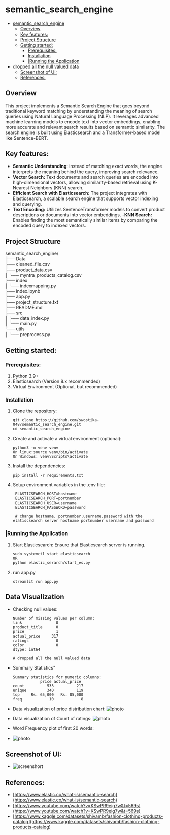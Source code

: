 # semantic_search_engine
- [semantic\_search\_engine](#semantic_search_engine)
  - [Overview](#overview)
  - [Key features:](#key-features)
  - [Project Structure](#project-structure)
  - [Getting started:](#getting-started)
    - [Prerequisites:](#prerequisites)
    - [Installation](#installation)
    - [|Running the Application](#running-the-application)
- [dropped all the null valued data](#dropped-all-the-null-valued-data)
  - [Screenshot of UI:](#screenshot-of-ui)
  - [References:](#references)

## Overview
This project implements a Semantic Search Engine that goes beyond traditional keyword matching by understanding the meaning of search queries using Natural Language Processing (NLP). It leverages advanced machine learning models to encode text into vector embeddings, enabling more accurate and relevant search results based on semantic similarity. The search engine is built using Elasticsearch and a Transformer-based model like Sentence-BERT.
## Key features:
- **Semantic Understanding**: instead of matching exact words, the engine interprets the meaning behind the query, improving search relevance.
- **Vector Search:** Text documents and search queries are encoded into high-dimensional vectors, allowing similarity-based retrieval using K-Nearest Neighbors (KNN) search.
- **Efficient Search with Elasticsearch:** The project integrates with Elasticsearch, a scalable search engine that supports vector indexing and querying.
- **Text Encoding:** Utilizes SentenceTransformer models to convert product descriptions or documents into vector embeddings.
-**KNN Search:** Enables finding the most semantically similar items by comparing the encoded query to indexed vectors.

## Project Structure
semantic_search_engine/  
├── Data  
    ├── cleaned_file.csv  
    ├── product_data.csv  
│   └── myntra_products_catalog.csv    
├── index  
│   └── indexmapping.py  
├── index.ipynb  
├── app.py  
├── project_structure.txt  
├── README.md  
├── src  
│   ├── data_index.py    
│   └── main.py  
└── utils  
│    └── preprocess.py   

## Getting started:
### Prerequisites:
1. Python 3.9+
2. Elasticsearch (Version 8.x recommended)
3. Virtual Environment (Optional, but recommended)
### Installation
1. Clone the repository:
    ```
    git clone https://github.com/swostika-048/semantic_search_engine.git
    cd semantic_search_engine

    ```
2. Create and activate a virtual environment (optional):
    ``` 
    python3 -m venv venv
    On linux:source venv/bin/activate  
    On Windows: venv\Scripts\activate

    ```
3. Install the dependencies:
   ``` 
   pip install -r requirements.txt
    ```
4. Setup environment variables in the .env file:
   ``` 
    ELASTICSEARCH_HOST=hostname      
    ELASTICSEARCH_PORT=portnumber
    ELASTICSEARCH_USER=username
    ELASTICSEARCH_PASSWORD=password

    # change hostname, portnumber,username,password with the elatiscsearch server hostname portnumber username and password
    ```
### |Running the Application
1. Start Elasticsearch: Ensure that Elasticsearch server is running.
      ```
      sudo systemctl start elasticsearch
      OR
      python elastic_serarch/start_es.py
   ```
2. run app.py
   ```
   streamlit run app.py
   ```

## Data Visualization
- Checking null values:
  ```
  Number of missing values per column:
  link               0
  product_title      0
  price              1
  actual_price     317
  ratings            0
  color              0
  dtype: int64

  # dropped all the null valued data
  
  ```

- Summary Statistics"
  ```
  Summary statistics for numeric columns:
              price actual_price
  count          533          217
  unique         340          119
  top     Rs. 65,000   Rs. 85,000
  freq            10            8
  ```
- Data visualization of price distribution chart:
  ![photo](visualization/price_distribution.png)

- Data visualization of Count of ratings:
  ![photo](visualization/ratings_count_plot.png)

- Word Frequency plot of first 20 words:
- ![photo](visualization/word_frequency_plot.png)
  
## Screenshot of UI:
- ![screenshort](visualization/ss.png)



## References:
- [https://www.elastic.co/what-is/semantic-search](https://www.elastic.co/what-is/semantic-search)
- [https://www.youtube.com/watch?v=KSwPR9eig7w&t=569s](https://www.youtube.com/watch?v=KSwPR9eig7w&t=569s)
- [https://www.kaggle.com/datasets/shivamb/fashion-clothing-products-catalog](https://www.kaggle.com/datasets/shivamb/fashion-clothing-products-catalog)